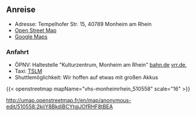 ## Anreise

 * Adresse: Tempelhofer Str. 15, 40789 Monheim am Rhein 
 * [Open Street Map](https://www.openstreetmap.org/node/621539982)
 * [Google Maps](https://goo.gl/maps/xbovFQpJrvWQt7mZ9)

### Anfahrt
 * ÖPNV: Haltestelle "Kulturzentrum, Monheim am Rhein" [bahn.de](https://reiseauskunft.bahn.de) [vrr.de](https://www.vrr.de/de/fahrplan-mobilitaet/fahrplanauskunft/?coordOutputFormat=WGS84%255Bdd.ddddd%255D&command=&itdLPxx_useJs=1&std3_suggestMacro=std3_suggest&itdLPxx_contractor=&std3_contractorMacro=&includedMeans=checkbox&useRealtime=1&inclMOT_0Macro=true&inclMOT_1=true&inclMOT_2=true&inclMOT_4Macro=true&inclMOT_5Macro=true&inclMOT_8Macro=true&imparedOptionsActive=1&itdLPxx_snippet=1&vrr_content_plugin=tx_vrrtrafficdata_triprequest&sessionID=0&requestID=1&std3_commonMacro=trip&std3_customMacro=true&routeType=LEASTTIME&trITMOTvalue100=10&useProxFootSearch=on&itdLPxx_template=tripresults_pt_trip&itdTripDateTimeDepArr=dep&itdDateDayMonthYear=14.10.2020&itdTime=02%3A43&itdTripDateTimeDepArrRadio=dep&name_origin=&nameInfo_origin=&type_origin=any&name_destination=Monheim+%28Rhein%29%2C+Kulturzentrum&nameInfo_destination=poiID%3A54542%3A5158026%3A-1%3AKulturzentrum%3AMonheim+%28Rhein%29%3AKulturzentrum%3AANY%3APOI%3A766885%3A5363453%3AMRCV%3Anrw&type_destination=any), 
 * Taxi: [TSLM](http://www.tslm.de/)
 * Shuttlemöglichkeit: Wir hoffen auf etwas mit großen Akkus
 
 {{< openstreetmap mapName="vhs-monheimrhein_510558" scale="16" >}}
 
http://umap.openstreetmap.fr/en/map/anonymous-edit/510558:2kiiY8BkdiBCYtgjJOfRHF8tBEA


